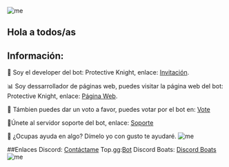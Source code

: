 ![me](https://media.discordapp.net/attachments/649756523437752330/790314062457208832/Animated-Gif-Background-1920x1080-Free-Hd-Gif-Wallpapers-.gif?width=721&height=406)

## Hola a todos/as

## Información:

🤖 Soy el developer del bot: Protective Knight, enlace: [Invitación](https://discord.com/oauth2/authorize?client_id=735651578274513098&scope=bot&permissions=268438718).

📊 Soy dessarrollador de páginas web, puedes visitar la página web del bot: Protective Knight, enlace: [Página Web](https://protectiveknight.000webhostapp.com/).

🎉 Támbien puedes dar un voto a favor, puedes votar por el bot en: [Vote](https://top.gg/bot/735651578274513098/vote)

🤔Únete al servidor soporte del bot, enlace: [Soporte](https://discord.com/invite/Q9tnFt4)

💬 ¿Ocupas ayuda en algo? Dímelo yo con gusto te ayudaré.
![me](https://thumbs.gfycat.com/CorruptLinearElk-size_restricted.gif)

##Enlaces
Discord: [Contáctame](
https://discord.com/channels/@me/502575249314021397)
Top.gg:[Bot](https://top.gg/bot/735651578274513098)
Discord Boats: [Discord Boats](https://discord.boats/bot/735651578274513098)
![me](https://i.pinimg.com/originals/42/a8/d4/42a8d4625aeb088c45eba5a84ca36325.gif)
